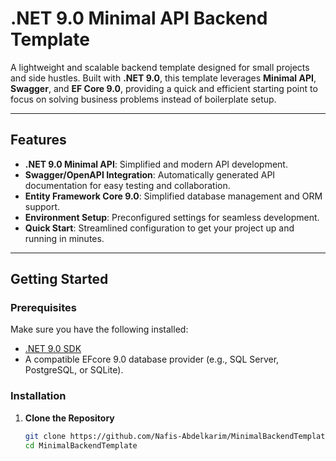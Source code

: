 # .NET 9.0 Minimal API Backend Template  

A lightweight and scalable backend template designed for small projects and side hustles. Built with **.NET 9.0**, this template leverages **Minimal API**, **Swagger**, and **EF Core 9.0**, providing a quick and efficient starting point to focus on solving business problems instead of boilerplate setup.

---

## Features  

- **.NET 9.0 Minimal API**: Simplified and modern API development.  
- **Swagger/OpenAPI Integration**: Automatically generated API documentation for easy testing and collaboration.  
- **Entity Framework Core 9.0**: Simplified database management and ORM support.  
- **Environment Setup**: Preconfigured settings for seamless development.  
- **Quick Start**: Streamlined configuration to get your project up and running in minutes.  

---

## Getting Started  

### Prerequisites  

Make sure you have the following installed:  
- [.NET 9.0 SDK](https://dotnet.microsoft.com/download)  
- A compatible EFcore 9.0 database provider (e.g., SQL Server, PostgreSQL, or SQLite).  

### Installation  

1. **Clone the Repository**  
   ```bash
   git clone https://github.com/Nafis-Abdelkarim/MinimalBackendTemplate.git
   cd MinimalBackendTemplate
